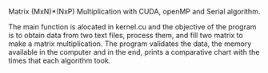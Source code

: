 Matrix (MxN)*(NxP)  Multiplication with CUDA, openMP and Serial algorithm.

The main function is alocated in kernel.cu and the objective of the program is to obtain data from two text files, process them, and fill two matrix to make a matrix multiplication. 
The program validates the data, the memory available in the computer and in the end, prints a comparative chart with the times that each algorithm took.


